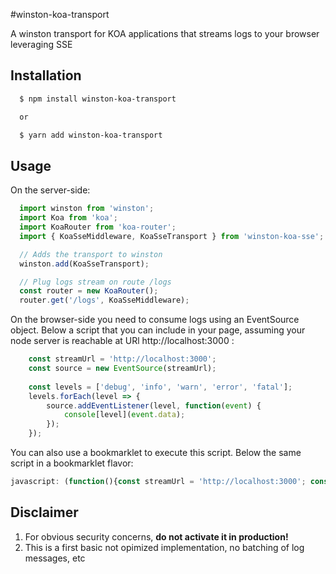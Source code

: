 #winston-koa-transport

A winston transport for KOA applications that streams logs to your browser leveraging SSE

## Installation
``` bash
  $ npm install winston-koa-transport

  or

  $ yarn add winston-koa-transport
```

## Usage
On the server-side:

``` js
  import winston from 'winston';
  import Koa from 'koa';
  import KoaRouter from 'koa-router';
  import { KoaSseMiddleware, KoaSseTransport } from 'winston-koa-sse';

  // Adds the transport to winston
  winston.add(KoaSseTransport);

  // Plug logs stream on route /logs
  const router = new KoaRouter();
  router.get('/logs', KoaSseMiddleware);

```

On the browser-side you need to consume logs using an EventSource object. Below a script that you can include in your page, assuming your node server is reachable at URl http://localhost:3000 :

``` js
    const streamUrl = 'http://localhost:3000';
    const source = new EventSource(streamUrl); 
    
    const levels = ['debug', 'info', 'warn', 'error', 'fatal'];
    levels.forEach(level => {
        source.addEventListener(level, function(event) {
            console[level](event.data);
        });
    });

```

You can also use a bookmarklet to execute this script. Below the same script in a bookmarklet flavor:
``` js
javascript: (function(){const streamUrl = 'http://localhost:3000'; const source = new EventSource(streamUrl); const levels = ['debug', 'info', 'warn', 'error', 'fatal']; levels.forEach(level => { source.addEventListener(level, function(event) { console[level](event.data); }); });})();

```

## Disclaimer

1. For obvious security concerns, **do not activate it in production!**  
2. This is a first basic not opimized implementation, no batching of log messages, etc